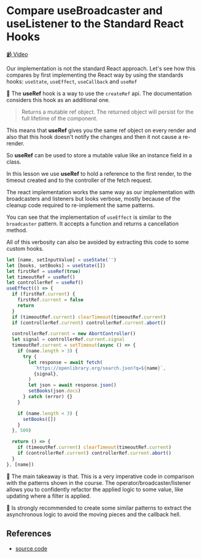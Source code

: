 # Compare useBroadcaster and useListener to the Standard React Hooks

[📹 Video](https://egghead.io/lessons/egghead-compare-usebroadcaster-and-uselistener-to-the-standard-react-hooks)

Our implementation is not the standard React approach. Let's see how this compares by first implementing the React way by using the standards hooks: `useState`, `useEffect`, `useCallback` and `useRef`

🔑 The **useRef** hook is a way to use the `createRef` api. The documentation considers this hook as an additional one.

> Returns a mutable ref object. The returned object will persist for the full lifetime of the component.

This means that **useRef** gives you the same ref object on every render and also that this hook doesn't notify the changes and then it not cause a re-render.

So **useRef** can be used to store a mutable value like an instance field in a class.

In this lesson we use **useRef** to hold a reference to the first render, to the timeout created and to the controller of the fetch request.

The react implementation works the same way as our implementation with broadcasters and listeners but looks verbose, mostly because of the cleanup code required to re-implement the same patterns.

You can see that the implementation of `useEffect` is similar to the `broadcaster` pattern. It accepts a function and returns a cancellation method.

All of this verbosity can also be avoided by extracting this code to some custom hooks.

```javascript
let [name, setInputValue] = useState('')
let [books, setBooks] = useState([])
let firstRef = useRef(true)
let timeoutRef = useRef()
let controllerRef = useRef()
useEffect(() => {
  if (firstRef.current) {
    firstRef.current = false
    return
  }
  if (timeoutRef.current) clearTimeout(timeoutRef.current)
  if (controllerRef.current) controllerRef.current.abort()

  controllerRef.current = new AbortController()
  let signal = controllerRef.current.signal
  timeoutRef.current = setTimeout(async () => {
    if (name.length > 3) {
      try {
        let response = await fetch(
          `https://openlibrary.org/search.json?q=${name}`,
          {signal},
        )
        let json = await response.json()
        setBooks(json.docs)
      } catch (error) {}
    }

    if (name.length < 3) {
      setBooks([])
    }
  }, 500)

  return () => {
    if (timeoutRef.current) clearTimeout(timeoutRef.current)
    if (controllerRef.current) controllerRef.current.abort()
  }
}, [name])
```

🔑 The main takeaway is that. This is a very imperative code in comparison with the patterns shown in the course. The operator/broadcaster/listener allows you to confidently refactor the applied logic to some value, like updating where a filter is applied.

🔑 Is strongly recommended to create some similar patterns to extract the asynchronous logic to avoid the moving pieces and the callback hell.

## References

- [source code](https://github.com/johnlindquist/crafting-functions/blob/vs-react/src/broadcasters.js)

